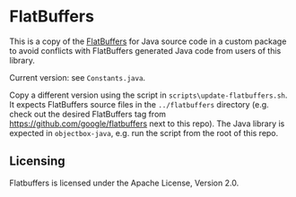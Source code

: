 # FlatBuffers
                         
This is a copy of the [FlatBuffers](https://github.com/google/flatbuffers) for Java source code in a custom package
to avoid conflicts with FlatBuffers generated Java code from users of this library.

Current version: see `Constants.java`.

Copy a different version using the script in `scripts\update-flatbuffers.sh`.
It expects FlatBuffers source files in the `../flatbuffers` directory (e.g. check out
the desired FlatBuffers tag from https://github.com/google/flatbuffers next to this repo).
The Java library is expected in `objectbox-java`, e.g. run the script from the root of this repo.

## Licensing

Flatbuffers is licensed under the Apache License, Version 2.0.
